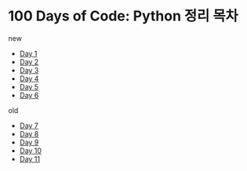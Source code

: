 # 100 Days of Code: Python 정리 목차
new
- [Day 1](https://github.com/Song1610/100days/tree/main/Day%201)
- [Day 2](https://github.com/Song1610/100days/tree/main/Day%202)
- [Day 3](https://github.com/Song1610/100days/tree/main/Day%203)
- [Day 4](https://github.com/Song1610/100days/tree/main/Day%204)
- [Day 5](https://github.com/Song1610/100days/tree/main/Day%205)
- [Day 6](https://github.com/Song1610/100days/tree/main/Day%206)

old
- [Day 7](https://github.com/Song1610/100days/tree/main/Day%207)
- [Day 8](https://github.com/Song1610/100days/tree/main/Day%208)
- [Day 9](https://github.com/Song1610/100days/tree/main/Day%209)
- [Day 10](https://github.com/Song1610/100days/tree/main/Day10)
- [Day 11](https://github.com/Song1610/100days/tree/main/Day11)
